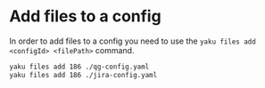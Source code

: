 # Add files to a config

In order to add files to a config you need to use the `yaku files add <configId> <filePath>` command.

```bash
yaku files add 186 ./qg-config.yaml
yaku files add 186 ./jira-config.yaml
```
